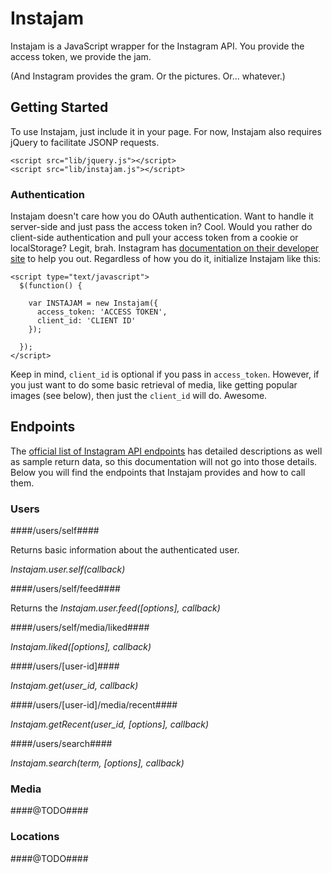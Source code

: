 Instajam
========

Instajam is a JavaScript wrapper for the Instagram API. You provide the access token, we provide the jam.

(And Instagram provides the gram. Or the pictures. Or... whatever.)

## Getting Started

To use Instajam, just include it in your page. For now, Instajam also requires jQuery to facilitate JSONP requests.

```
<script src="lib/jquery.js"></script>
<script src="lib/instajam.js"></script>
```

### Authentication

Instajam doesn't care how you do OAuth authentication. Want to handle it server-side and just pass the access token in? Cool. Would you rather do client-side authentication and pull your access token from a cookie or localStorage? Legit, brah. Instagram has [documentation on their developer site](http://instagram.com/developer/authentication/) to help you out. Regardless of how you do it, initialize Instajam like this:

```
<script type="text/javascript">
  $(function() {

    var INSTAJAM = new Instajam({
      access_token: 'ACCESS TOKEN',
      client_id: 'CLIENT ID'
    });

  });
</script>
```

Keep in mind, ```client_id``` is optional if you pass in ```access_token```. However, if you just want to do some basic retrieval of media, like getting popular images (see below), then just the ```client_id``` will do. Awesome.

## Endpoints

The [official list of Instagram API endpoints](http://instagram.com/developer/endpoints/) has detailed descriptions as well as sample return data, so this documentation will not go into those details. Below you will find the endpoints that Instajam provides and how to call them.

### Users

####/users/self####

Returns basic information about the authenticated user.

_Instajam.user.self(callback)_

####/users/self/feed####

Returns the
_Instajam.user.feed([options], callback)_

####/users/self/media/liked####

_Instajam.liked([options], callback)_

####/users/[user-id]####

_Instajam.get(user_id, callback)_

####/users/[user-id]/media/recent####

_Instajam.getRecent(user_id, [options], callback)_

####/users/search####

_Instajam.search(term, [options], callback)_

### Media

####@TODO####

### Locations

####@TODO####